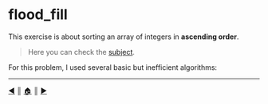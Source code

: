 # flood_fill
This exercise is about sorting an array of integers in **ascending order**.

> Here you can check the [subject]().

For this problem, I used several basic but inefficient algorithms:

---
[:arrow_backward:][back] ║ [:house:][home] ║ [:arrow_forward:][next]

<!-- navigation -->
[home]: ../../../README.md
[back]: ./checkmate.md
[next]: ./moment.md
